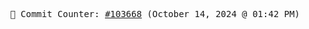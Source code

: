 <p align="center">
    <samp>
        📮 Commit Counter: <a href="https://github.com/Javascript-void0/Javascript-void0/commits/main">#103668</a> (October 14, 2024 @ 01:42 PM)
    </samp>
</p>